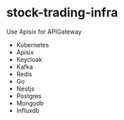 # stock-trading-infra
Use Apisix for APIGateway
- Kubernetes
- Apisix
- Keycloak
- Kafka
- Redis
- Go
- Nestjs
- Postgres
- Mongodb
- Influxdb

